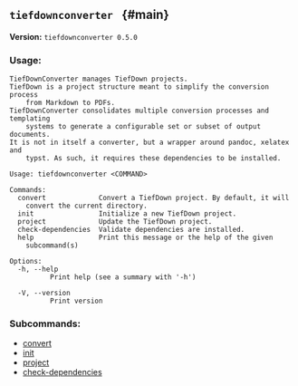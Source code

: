 ## `tiefdownconverter ` {#main}

**Version:** `tiefdownconverter 0.5.0`

### Usage:
```
TiefDownConverter manages TiefDown projects.
TiefDown is a project structure meant to simplify the conversion process
    from Markdown to PDFs.
TiefDownConverter consolidates multiple conversion processes and templating
    systems to generate a configurable set or subset of output documents.
It is not in itself a converter, but a wrapper around pandoc, xelatex and
    typst. As such, it requires these dependencies to be installed.

Usage: tiefdownconverter <COMMAND>

Commands:
  convert             Convert a TiefDown project. By default, it will
    convert the current directory.
  init                Initialize a new TiefDown project.
  project             Update the TiefDown project.
  check-dependencies  Validate dependencies are installed.
  help                Print this message or the help of the given
    subcommand(s)

Options:
  -h, --help
          Print help (see a summary with '-h')

  -V, --version
          Print version
```

### Subcommands:
- [convert](#convert)
- [init](#init)
- [project](#project)
- [check-dependencies](#check-dependencies)

